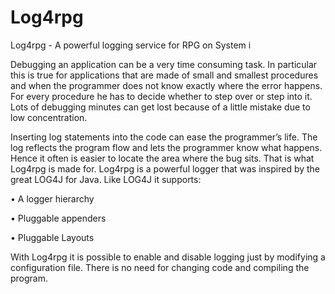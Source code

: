 Log4rpg
=======

Log4rpg - A powerful logging service for RPG on System i

Debugging an application can be a very time consuming task. In particular this is true for applications that are made of small and smallest procedures and when the programmer does not know exactly where the error happens. For every procedure he has to decide whether to step over or step into it. Lots of debugging minutes can get lost because of a little mistake due to low concentration.

Inserting log statements into the code can ease the programmer’s life. The log reflects the program flow and lets the programmer know what happens. Hence it often is easier to locate the area where the bug sits.
That is what Log4rpg is made for. Log4rpg is a powerful logger that was inspired by the great LOG4J for Java. Like LOG4J it supports:

•	A logger hierarchy

•	Pluggable appenders

•	Pluggable Layouts

With Log4rpg it is possible to enable and disable logging just by modifying a configuration file. There is no need for changing code and compiling the program.

